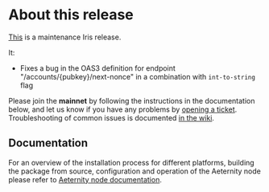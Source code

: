 # About this release

[This](https://github.com/aeternity/aeternity/releases/tag/v6.5.1) is a maintenance Iris release.

It:

* Fixes a bug in the OAS3 definition for endpoint "/accounts/{pubkey}/next-nonce" in a combination with `int-to-string` flag

Please join the **mainnet** by following the instructions in the documentation below,
and let us know if you have any problems by [opening a ticket](https://github.com/aeternity/aeternity/issues).
Troubleshooting of common issues is documented [in the wiki](https://github.com/aeternity/aeternity/wiki/Troubleshooting).

## Documentation

For an overview of the installation process for different platforms,
building the package from source, configuration and operation of the Aeternity
node please refer to [Aeternity node documentation](https://docs.aeternity.io/).

